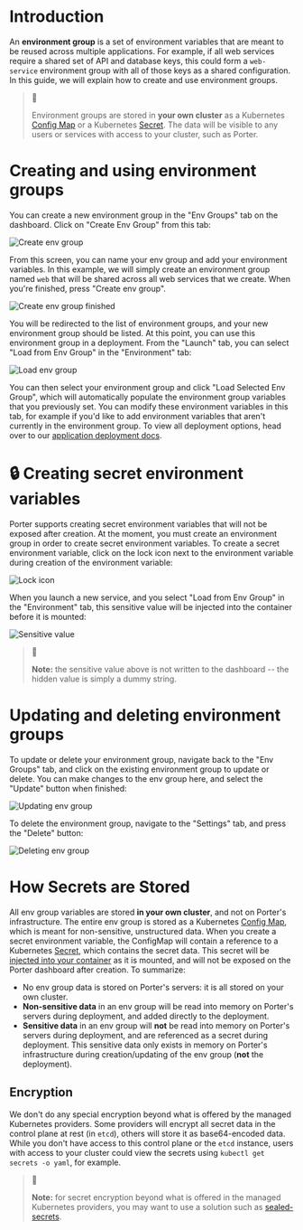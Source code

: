 # Introduction

An **environment group** is a set of environment variables that are meant to be reused across multiple applications. For example, if all web services require a shared set of API and database keys, this could form a `web-service` environment group with all of those keys as a shared configuration. In this guide, we will explain how to create and use environment groups. 

> 📘
> 
> Environment groups are stored in **your own cluster** as a Kubernetes [Config Map](https://kubernetes.io/docs/concepts/configuration/configmap/) or a Kubernetes [Secret](https://kubernetes.io/docs/concepts/configuration/secret). The data will be visible to any users or services with access to your cluster, such as Porter.

# Creating and using environment groups

You can create a new environment group in the "Env Groups" tab on the dashboard. Click on "Create Env Group" from this tab:

![Create env group](https://files.readme.io/07c9628-env-groups-0.png "env-groups-0.png")

From this screen, you can name your env group and add your environment variables. In this example, we will simply create an environment group named `web` that will be shared across all web services that we create. When you're finished, press "Create env group". 

![Create env group finished](https://files.readme.io/f795459-env-groups-1.png "env-groups-1.png")

You will be redirected to the list of environment groups, and your new environment group should be listed. At this point, you can use this environment group in a deployment. From the "Launch" tab, you can select "Load from Env Group" in the "Environment" tab:

![Load env group](https://files.readme.io/c909d6a-env-groups-4.png "env-groups-4.png")

You can then select your environment group and click "Load Selected Env Group", which will automatically populate the environment group variables that you previously set. You can modify these environment variables in this tab, for example if you'd like to add environment variables that aren't currently in the environment group. To view all deployment options, head over to our [application deployment docs](https://docs.porter.run/docs/addons). 

# 🔒 Creating secret environment variables

Porter supports creating secret environment variables that will not be exposed after creation. At the moment, you must create an environment group in order to create secret environment variables. To create a secret environment variable, click on the lock icon next to the environment variable during creation of the environment variable:

![Lock icon](https://files.readme.io/1d91810-env-groups-5.png "env-groups-5.png")

When you launch a new service, and you select "Load from Env Group" in the "Environment" tab, this sensitive value will be injected into the container before it is mounted:

![Sensitive value](https://files.readme.io/14f07f3-Screen_Shot_2021-04-27_at_9.33.04_AM.png "Screen Shot 2021-04-27 at 9.33.04 AM.png")

> 📘
> 
> **Note:** the sensitive value above is not written to the dashboard -- the hidden value is simply a dummy string.

# Updating and deleting environment groups

To update or delete your environment group, navigate back to the "Env Groups" tab, and click on the existing environment group to update or delete. You can make changes to the env group here, and select the "Update" button when finished: 

![Updating env group](https://files.readme.io/d26712e-env-groups-2.png "env-groups-2.png")

To delete the environment group, navigate to the "Settings" tab, and press the "Delete" button:

![Deleting env group](https://files.readme.io/4323089-env-groups-3.png "env-groups-3.png")

# How Secrets are Stored

All env group variables are stored **in your own cluster**, and not on Porter's infrastructure. The entire env group is stored as a Kubernetes [Config Map](https://kubernetes.io/docs/concepts/configuration/configmap/), which is meant for non-sensitive, unstructured data. When you create a secret environment variable, the ConfigMap will contain a reference to a Kubernetes [Secret](https://kubernetes.io/docs/concepts/configuration/secret), which contains the secret data. This secret will be [injected into your container](https://kubernetes.io/docs/tasks/inject-data-application/distribute-credentials-secure/) as it is mounted, and will not be exposed on the Porter dashboard after creation. To summarize:

- No env group data is stored on Porter's servers: it is all stored on your own cluster. 
- **Non-sensitive data** in an env group will be read into memory on Porter's servers during deployment, and added directly to the deployment. 
- **Sensitive data** in an env group will **not** be read into memory on Porter's servers during deployment, and are referenced as a secret during deployment. This sensitive data only exists in memory on Porter's infrastructure during creation/updating of the env group (**not** the deployment). 

## Encryption

We don't do any special encryption beyond what is offered by the managed Kubernetes providers. Some providers will encrypt all secret data in the control plane at rest (in `etcd`), others will store it as base64-encoded data. While you don't have access to this control plane or the `etcd` instance, users with access to your cluster could view the secrets using `kubectl get secrets -o yaml`, for example.

> 📘
> 
> **Note:** for secret encryption beyond what is offered in the managed Kubernetes providers, you may want to use a solution such as [sealed-secrets](https://github.com/bitnami-labs/sealed-secrets).

